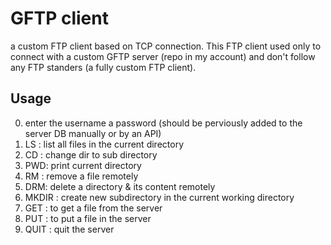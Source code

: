# GFTP client

a custom FTP client based on TCP connection.
This FTP client used only to connect with a custom GFTP server (repo in my account) and don't follow any FTP standers (a fully custom FTP client).

## Usage

0. enter the username a password (should be perviously added to the server DB manually or by an API)
1. LS : list all files in the current directory
2. CD : change dir to sub directory
3. PWD: print current directory
4. RM : remove a file remotely
5. DRM: delete a directory & its content remotely
6. MKDIR : create new subdirectory in the current working directory
7. GET : to get a file from the server
8. PUT : to put a file in the server
9. QUIT : quit the server
